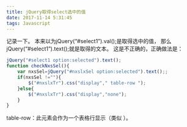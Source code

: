 ```yaml
---
title: jQuery取得select选中的值
date: 2017-11-14 5:31:45
tags: Javascript
---
```

记录一下。
本来以为jQuery(“#select1”).val();是取得选中的值，
那么jQuery(“#select1”).text();就是取得的文本。
这是不正确的，正确做法是：

```javascript
jQuery("#select1 option:selected").text();    
function checkNxsSel(){  
    var nxsSel=jQuery("#nxslxSel option:selected").text();;  
    if(nxsSel !=""){    
        $("#nxslxTr").css("display"," table-row ");  
    }else{  
        $("#nxslxTr").css("display","none");  
    }  
}  
```

table-row：此元素会作为一个表格行显示（类似 ）。

 